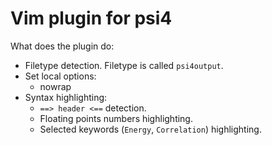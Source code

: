 # Vim plugin for psi4

What does the plugin do:
- Filetype detection. Filetype is called `psi4output`.
- Set local options:
  - nowrap
- Syntax highlighting:
  - `==> header <==` detection.
  - Floating points numbers highlighting.
  - Selected keywords (`Energy`, `Correlation`) highlighting.
